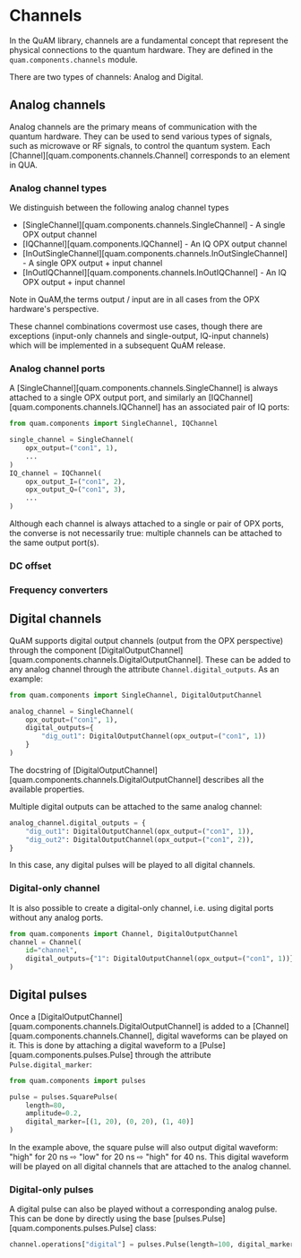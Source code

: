 # Channels
In the QuAM library, channels are a fundamental concept that represent the physical connections to the quantum hardware. They are defined in the `quam.components.channels` module.

There are two types of channels: Analog and Digital.

## Analog channels
Analog channels are the primary means of communication with the quantum hardware. They can be used to send various types of signals, such as microwave or RF signals, to control the quantum system. Each [Channel][quam.components.channels.Channel] corresponds to an element in QUA.

### Analog channel types
We distinguish between the following analog channel types

- [SingleChannel][quam.components.channels.SingleChannel] - A single OPX output channel
- [IQChannel][quam.components.IQChannel] - An IQ OPX output channel
- [InOutSingleChannel][quam.components.channels.InOutSingleChannel] - A single OPX output + input channel
- [InOutIQChannel][quam.components.channels.InOutIQChannel] - An IQ OPX output + input channel

Note in QuAM,the terms output / input are in all cases from the OPX hardware's perspective.

These channel combinations covermost use cases, though there are exceptions (input-only channels and single-output, IQ-input channels) which will be implemented in a subsequent QuAM release.

### Analog channel ports
A [SingleChannel][quam.components.channels.SingleChannel] is always attached to a single OPX output port, and similarly an [IQChannel][quam.components.channels.IQChannel] has an associated pair of IQ ports:

```python
from quam.components import SingleChannel, IQChannel

single_channel = SingleChannel(
    opx_output=("con1", 1),
    ...
)
IQ_channel = IQChannel(
    opx_output_I=("con1", 2),
    opx_output_Q=("con1", 3),
    ...
)
```

Although each channel is always attached to a single or pair of OPX ports, the converse is not necessarily true: multiple channels can be attached to the same output port(s).

### DC offset



### Frequency converters


## Digital channels
QuAM supports digital output channels (output from the OPX perspective) through the component [DigitalOutputChannel][quam.components.channels.DigitalOutputChannel].
These can be added to any analog channel through the attribute `Channel.digital_outputs`. As an example:

```python
from quam.components import SingleChannel, DigitalOutputChannel

analog_channel = SingleChannel(
    opx_output=("con1", 1),
    digital_outputs={
        "dig_out1": DigitalOutputChannel(opx_output=("con1", 1))
    }
)
```
The docstring of [DigitalOutputChannel][quam.components.channels.DigitalOutputChannel] describes all the available properties.

Multiple digital outputs can be attached to the same analog channel:
```python
analog_channel.digital_outputs = {
    "dig_out1": DigitalOutputChannel(opx_output=("con1", 1)),
    "dig_out2": DigitalOutputChannel(opx_output=("con1", 2)),
}
```
In this case, any digital pulses will be played to all digital channels.

### Digital-only channel
It is also possible to create a digital-only channel, i.e. using digital ports without any analog ports.
```python
from quam.components import Channel, DigitalOutputChannel
channel = Channel(
    id="channel",
    digital_outputs={"1": DigitalOutputChannel(opx_output=("con1", 1))},
)
```

## Digital pulses
Once a [DigitalOutputChannel][quam.components.channels.DigitalOutputChannel] is added to a [Channel][quam.components.channels.Channel], digital waveforms can be played on it. This is done by attaching a digital waveform to a [Pulse][quam.components.pulses.Pulse] through the attribute `Pulse.digital_marker`:

```python
from quam.components import pulses

pulse = pulses.SquarePulse(
    length=80,
    amplitude=0.2,
    digital_marker=[(1, 20), (0, 20), (1, 40)]
)
```
In the example above, the square pulse will also output digital waveform: "high" for 20 ns ⇨ "low" for 20 ns ⇨ "high" for 40 ns. This digital waveform will be played on all digital channels that are attached to the analog channel.

### Digital-only pulses
A digital pulse can also be played without a corresponding analog pulse.
This can be done by directly using the base [pulses.Pulse][quam.components.pulses.Pulse] class:
```python
channel.operations["digital"] = pulses.Pulse(length=100, digital_marker=[(1, 20, 0, 10)])
```